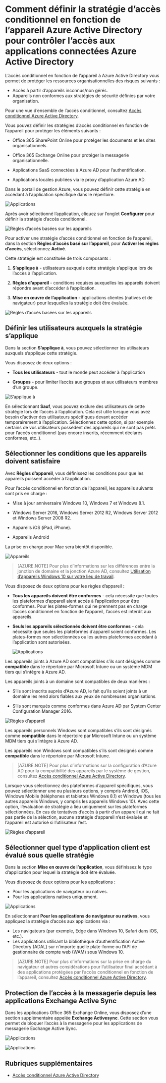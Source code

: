 <properties
	pageTitle="Comment définir la stratégie d’accès conditionnel en fonction de l’appareil Azure Active Directory pour contrôler l’accès aux applications connectées Azure Active Directory"
	description="Explique comment les administrateurs informatiques peuvent définir des stratégies d’accès conditionnel en fonction de l’appareil pour les applications connectées à Azure AD."
	services="active-directory"
	documentationCenter=""
	authors="markusvi"
	manager="femila"
	editor=""/>

<tags
	ms.service="active-directory"
	ms.workload="identity"
	ms.tgt_pltfrm="na"
	ms.devlang="na"
	ms.topic="article"
	ms.date="09/14/2016"
	ms.author="markvi"/>


# Comment définir la stratégie d’accès conditionnel en fonction de l’appareil Azure Active Directory pour contrôler l’accès aux applications connectées Azure Active Directory 


L’accès conditionnel en fonction de l’appareil à Azure Active Directory vous permet de protéger les ressources organisationnelles des risques suivants :

- Accès à partir d’appareils inconnus/non gérés.
- Appareils non conformes aux stratégies de sécurité définies par votre organisation.

Pour une vue d’ensemble de l’accès conditionnel, consultez [Accès conditionnel Azure Active Directory](active-directory-conditional-access.md).

Vous pouvez définir les stratégies d’accès conditionnel en fonction de l’appareil pour protéger les éléments suivants :

- Office 365 SharePoint Online pour protéger les documents et les sites organisationnels.

- Office 365 Exchange Online pour protéger la messagerie organisationnelle.

- Applications SaaS connectées à Azure AD pour l’authentification.

- Applications locales publiées via le proxy d’application Azure AD.


Dans le portail de gestion Azure, vous pouvez définir cette stratégie en accédant à l’application spécifique dans le répertoire.

 
  ![Applications](./media/active-directory-conditional-access-policy-connected-applications/01.png "Applications")


Après avoir sélectionné l’application, cliquez sur l’onglet **Configurer** pour définir la stratégie d’accès conditionnel.


  ![Règles d’accès basées sur les appareils](./media/active-directory-conditional-access-policy-connected-applications/02.png "Règles d’accès basées sur les appareils")


 

Pour activer une stratégie d’accès conditionnel en fonction de l’appareil, dans la section **Règles d’accès basé sur l’appareil**, pour **Activer les règles d’accès**, sélectionnez **Activé**.

Cette stratégie est constituée de trois composants :

1. **S’applique à** - utilisateurs auxquels cette stratégie s’applique lors de l’accès à l’application.

2. **Règles d’appareil** - conditions requises auxquelles les appareils doivent répondre avant d’accéder à l’application.

3. **Mise en œuvre de l’application** - applications clientes (natives et de navigateur) pour lesquelles la stratégie doit être évaluée.

  ![Règles d’accès basées sur les appareils](./media/active-directory-conditional-access-policy-connected-applications/03.png "Règles d’accès basées sur les appareils")
 

## Définir les utilisateurs auxquels la stratégie s’applique 

Dans la section **S’applique à**, vous pouvez sélectionner les utilisateurs auxquels s’applique cette stratégie.

Vous disposez de deux options :

- **Tous les utilisateurs** - tout le monde peut accéder à l’application

- **Groupes** - pour limiter l’accès aux groupes et aux utilisateurs membres d’un groupe.

![S’applique à](./media/active-directory-conditional-access-policy-connected-applications/11.png "S’applique à")


En sélectionnant **Sauf**, vous pouvez exclure des utilisateurs de cette stratégie lors de l’accès à l’application. Cela est utile lorsque vous avez besoin d’activer des utilisateurs spécifiques devant accéder temporairement à l’application. Sélectionnez cette option, si par exemple certains de vos utilisateurs possèdent des appareils qui ne sont pas prêts pour l’accès conditionnel (pas encore inscrits, récemment déclarés conformes, etc..).
 

## Sélectionner les conditions que les appareils doivent satisfaire 

Avec **Règles d’appareil**, vous définissez les conditions pour que les appareils puissent accéder à l’application.

Pour l’accès conditionnel en fonction de l’appareil, les appareils suivants sont pris en charge :

- Mise à jour anniversaire Windows 10, Windows 7 et Windows 8.1.

- Windows Server 2016, Windows Server 2012 R2, Windows Server 2012 et Windows Server 2008 R2.

- Appareils iOS (iPad, iPhone).

- Appareils Android

La prise en charge pour Mac sera bientôt disponible.

  ![Appareils](./media/active-directory-conditional-access-policy-connected-applications/04.png "Applications")



 >[AZURE.NOTE] Pour plus d’informations sur les différences entre la jonction de domaine et la jonction Azure AD, consultez [Utilisation d’appareils Windows 10 sur votre lieu de travail](active-directory-azureadjoin-windows10-devices.md).


Vous disposez de deux options pour les règles d’appareil :

- **Tous les appareils doivent être conformes** - cela nécessite que toutes les plateformes d’appareil aient accès à l’application pour être conformes. Pour les plates-formes qui ne prennent pas en charge l’accès conditionnel en fonction de l’appareil, l’accès est interdit aux appareils.

- **Seuls les appareils sélectionnés doivent être conformes** - cela nécessite que seules les plateformes d’appareil soient conformes. Les plates-formes non sélectionnées ou les autres plateformes accédant à l’application sont autorisées.

  ![Applications](./media/active-directory-conditional-access-policy-connected-applications/05.png "Applications")



Les appareils joints à Azure AD sont compatibles s’ils sont désignés comme **compatible** dans le répertoire par Microsoft Intune ou un système MDM tiers qui s’intègre à Azure AD.

Les appareils joints à un domaine sont compatibles de deux manières :

- S’ils sont inscrits auprès d’Azure AD, le fait qu’ils soient joints à un domaine les rend alors fiables aux yeux de nombreuses organisations.

- S’ils sont marqués comme conformes dans Azure AD par System Center Configuration Manager 2016.

 ![Règles d’appareil](./media/active-directory-conditional-access-policy-connected-applications/06.png "Règles d’appareil")
 

Les appareils personnels Windows sont compatibles s’ils sont désignés comme **compatible** dans le répertoire par Microsoft Intune ou un système MDM tiers qui s’intègre à Azure AD.

Les appareils non Windows sont compatibles s’ils sont désignés comme **compatible** dans le répertoire par Microsoft Intune.

 >[AZURE.NOTE] Pour plus d’informations sur la configuration d’Azure AD pour la compatibilité des appareils par le système de gestion, consultez [Accès conditionnel Azure Active Directory](active-directory-conditional-access.md).


Lorsque vous sélectionnez des plateformes d’appareil spécifiques, vous pouvez sélectionner une ou plusieurs options, y compris Android, iOS, Windows Mobile (téléphones et tablettes Windows 8.1) et Windows (tous les autres appareils Windows, y compris les appareils Windows 10). Avec cette option, l’évaluation de stratégie a lieu uniquement sur les plateformes sélectionnées. En cas de tentatives d’accès à partir d’un appareil qui ne fait pas partie de la sélection, aucune stratégie d’appareil n’est évaluée et l’appareil est autorisé si l’utilisateur l’est.

![Règles d’appareil](./media/active-directory-conditional-access-policy-connected-applications/07.png "Règles d’appareil")
  

## Sélectionner quel type d’application client est évalué sous quelle stratégie 

Dans la section **Mise en œuvre de l’application**, vous définissez le type d’application pour lequel la stratégie doit être évaluée.


Vous disposez de deux options pour les applications :

- Pour les applications de navigateur ou natives.
- Pour les applications natives uniquement.


![Applications](./media/active-directory-conditional-access-policy-connected-applications/08.png "Applications")


En sélectionnant **Pour les applications de navigateur ou natives**, vous appliquez la stratégie d’accès aux applications via :

- Les navigateurs (par exemple, Edge dans Windows 10, Safari dans iOS, etc.).
- Les applications utilisant la bibliothèque d’authentification Active Directory (ADAL) sur n’importe quelle plate-forme ou l’API de gestionnaire de compte web (WAM) sous Windows 10.

>[AZURE.NOTE] Pour plus d’informations sur la prise en charge du navigateur et autres considérations pour l’utilisateur final accédant à des applications protégées par l’accès conditionnel en fonction de l’appareil, consultez [Accès conditionnel Azure Active Directory](active-directory-conditional-access.md).

 

## Protection de l’accès à la messagerie depuis les applications Exchange Active Sync 

Dans les applications Office 365 Exchange Online, vous disposez d’une section supplémentaire appelée **Exchange Activesync**. Cette section vous permet de bloquer l’accès à la messagerie pour les applications de messagerie Exchange Active Sync.

![Applications](./media/active-directory-conditional-access-policy-connected-applications/09.png "Applications")
 
![Applications](./media/active-directory-conditional-access-policy-connected-applications/10.png "Applications")

 
## Rubriques supplémentaires

- [Accès conditionnel Azure Active Directory](active-directory-conditional-access.md)

<!---HONumber=AcomDC_0914_2016-->